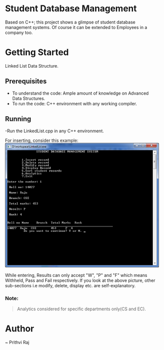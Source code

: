 # Student Database Management
Based on C++; this project shows a glimpse of student database management systems. Of course it can be extended to Employees in a company too. 

# Getting Started
Linked List Data Structure.

## Prerequisites
- To understand the code: Ample amount of knowledge on Advanced Data Structures.
- To run the code: C++ environment with any working compiler.

## Running

-Run the LinkedList.cpp in any C++ environment.

For inserting, consider this example:
![Inserting the record](/INSERT-example.png)

While entering, Results can only accept "W", "P" and "F" which means Withheld, Pass and Fail respectively.
If you look at the above picture, other sub-sections i.e modify, delete, display etc. are self-explanatory.

### Note: 
 > Analytics considered for specific departments only(CS and EC).

# Author

~ Prithvi Raj
